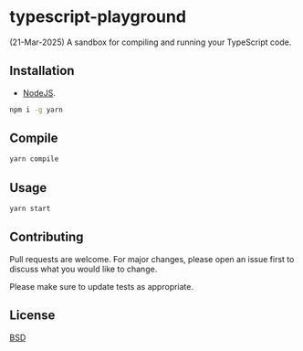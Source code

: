 # typescript-playground

(21-Mar-2025) A sandbox for compiling and running your TypeScript code.

## Installation

* [NodeJS](https://nodejs.org/en/).

```bash
npm i -g yarn
```

## Compile

```bash
yarn compile
```

## Usage

```bash
yarn start
```

## Contributing
Pull requests are welcome. For major changes, please open an issue first to discuss what you would like to change.

Please make sure to update tests as appropriate.

## License
[BSD](https://opensource.org/licenses/BSD-3-Clause)
